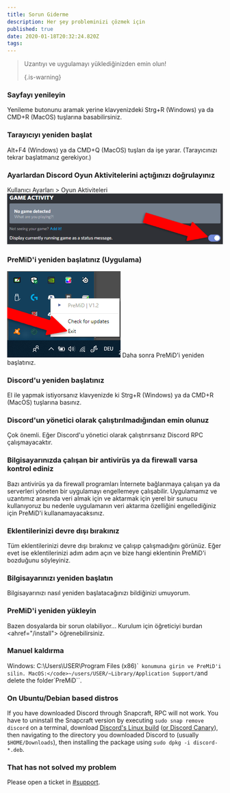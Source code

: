 ```yaml
---
title: Sorun Giderme
description: Her şey probleminizi çözmek için
published: true
date: 2020-01-18T20:32:24.820Z
tags:
---
```


> Uzantıyı ve uygulamayı yüklediğinizden emin olun! 
> 
> {.is-warning}

### Sayfayı yenileyin
Yenileme butonunu aramak yerine klavyenizdeki Strg+R (Windows) ya da CMD+R (MacOS) tuşlarına basabilirsiniz.

### Tarayıcıyı yeniden başlat
Alt+F4 (Windows) ya da CMD+Q (MacOS) tuşları da işe yarar. (Tarayıcınızı tekrar başlatmanız gerekiyor.)

### Ayarlardan Discord Oyun Aktivitelerini açtığınızı doğrulayınız
Kullanıcı Ayarları > Oyun Aktiviteleri ![gameactivity_edited.png](/gameactivity_edited.png)

### PreMiD'i yeniden başlatınız (Uygulama)
![quit.png](/quit.png) Daha sonra PreMiD'i yeniden başlatınız.

### Discord'u yeniden başlatınız
El ile yapmak istiyorsanız klavyenizde ki Strg+R (Windows) ya da CMD+R (MacOS) tuşlarına basınız.

### Discord'un yönetici olarak çalıştırılmadığından emin olunuz
Çok önemli. Eğer Discord'u yönetici olarak çalıştırırsanız Discord RPC çalışmayacaktır.

### Bilgisayarınızda çalışan bir antivirüs ya da firewall varsa kontrol ediniz
Bazı antivirüs ya da firewall programları İnternete bağlanmaya çalışan ya da serverleri yöneten bir uygulamayı engellemeye çalışabilir. Uygulamamız ve uzantımız arasında veri almak için ve aktarmak için yerel bir sunucu kullanıyoruz bu nedenle uygulamanın veri aktarma özelliğini engellediğiniz için PreMiD'i kullanamayacaksınız.

### Eklentilerinizi devre dışı bırakınız
Tüm eklentilerinizi devre dışı bırakınız ve çalışıp çalışmadığını görünüz. Eğer evet ise eklentilerinizi adım adım açın ve bize hangi eklentinin PreMiD'i bozduğunu söyleyiniz.

### Bilgisayarınızı yeniden başlatın
Bilgisayarınızı nasıl yeniden başlatacağınızı bildiğinizi umuyorum.

### PreMiD'i yeniden yükleyin
Bazen dosyalarda bir sorun olabiliyor... Kurulum için öğreticiyi burdan <ahref="/install"> öğrenebilirsiniz.

### Manuel kaldırma
Windows: C:\Users\USER\Program Files (x86)\`` konumuna girin ve PreMiD'i silin. MacOS:</code>~/users/USER/~Library/Application Support/`and delete the folder`PreMiD``.

### On Ubuntu/Debian based distros
If you have downloaded Discord through Snapcraft, RPC will not work. You have to uninstall the Snapcraft version by executing `sudo snap remove discord` on a terminal, download [Discord's Linux build](https://discordapp.com/api/download?platform=linux) ([or Discord Canary](https://discordapp.com/api/canary/download?platform=linux)), then navigating to the directory you downloaded Discord to (usually `$HOME/Downloads`), then installing the package using `sudo dpkg -i discord-*.deb`.

### That has not solved my problem
Please open a ticket in [#support](https://discord.gg/PreMiD).